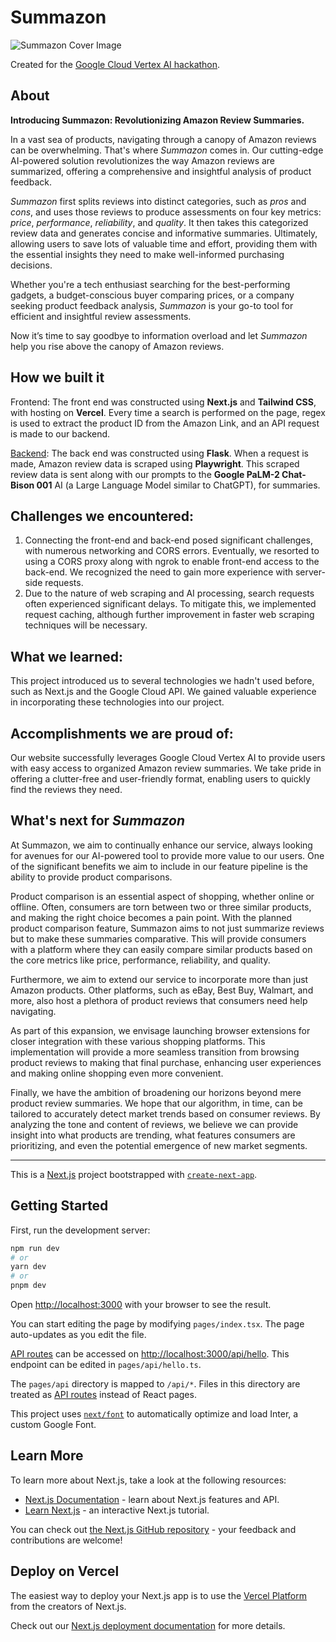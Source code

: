 # Summazon
![Summazon Cover Image](https://github.com/todaybrian/summazon/assets/13337661/21e0c24c-1a55-4021-a5f6-473c7d8fa44f)

Created for the [Google Cloud Vertex AI hackathon](https://lablab.ai/event/google-vertex-ai-hackathon).

## About

**Introducing Summazon: Revolutionizing Amazon Review Summaries.**

In a vast sea of products, navigating through a canopy of Amazon reviews can be overwhelming. That's where *Summazon* comes in. Our cutting-edge AI-powered solution revolutionizes the way Amazon reviews are summarized, offering a comprehensive and insightful analysis of product feedback.

*Summazon* first splits reviews into distinct categories, such as *pros* and *cons*, and uses those reviews to produce assessments on four key metrics: *price*, *performance*, *reliability*, and *quality*. It then takes this categorized review data and generates concise and informative summaries. Ultimately, allowing users to save lots of valuable time and effort, providing them with the essential insights they need to make well-informed purchasing decisions.

Whether you're a tech enthusiast searching for the best-performing gadgets, a budget-conscious buyer comparing prices, or a company seeking product feedback analysis, *Summazon* is your go-to tool for efficient and insightful review assessments.

Now it’s time to say goodbye to information overload and let *Summazon* help you rise above the canopy of Amazon reviews.

## How we built it

Frontend: The front end was constructed using **Next.js** and **Tailwind CSS**, with hosting on **Vercel**. Every time a search is performed on the page, regex is used to extract the product ID from the Amazon Link, and an API request is made to our backend.

[Backend](https://github.com/todaybrian/Summazon-backend): The back end was constructed using **Flask**. When a request is made, Amazon review data is scraped using **Playwright**. This scraped review data is sent along with our prompts to the **Google PaLM-2 Chat-Bison 001** AI (a Large Language Model similar to ChatGPT), for summaries.

## Challenges we encountered:
1. Connecting the front-end and back-end posed significant challenges, with numerous networking and CORS errors. Eventually, we resorted to using a CORS proxy along with ngrok to enable front-end access to the back-end. We recognized the need to gain more experience with server-side requests.
2. Due to the nature of web scraping and AI processing, search requests often experienced significant delays. To mitigate this, we implemented request caching, although further improvement in faster web scraping techniques will be necessary.

## What we learned:
This project introduced us to several technologies we hadn't used before, such as Next.js and the Google Cloud API. We gained valuable experience in incorporating these technologies into our project.

## Accomplishments we are proud of:
Our website successfully leverages Google Cloud Vertex AI to provide users with easy access to organized Amazon review summaries. We take pride in offering a clutter-free and user-friendly format, enabling users to quickly find the reviews they need.

## What's next for *Summazon*

At Summazon, we aim to continually enhance our service, always looking for avenues for our AI-powered tool to provide more value to our users. One of the significant benefits we aim to include in our feature pipeline is the ability to provide product comparisons. 

Product comparison is an essential aspect of shopping, whether online or offline. Often, consumers are torn between two or three similar products, and making the right choice becomes a pain point. With the planned product comparison feature, Summazon aims to not just summarize reviews but to make these summaries comparative. This will provide consumers with a platform where they can easily compare similar products based on the core metrics like price, performance, reliability, and quality.

Furthermore, we aim to extend our service to incorporate more than just Amazon products. Other platforms, such as eBay, Best Buy, Walmart, and more, also host a plethora of product reviews that consumers need help navigating. 

As part of this expansion, we envisage launching browser extensions for closer integration with these various shopping platforms. This implementation will provide a more seamless transition from browsing product reviews to making that final purchase, enhancing user experiences and making online shopping even more convenient.

Finally, we have the ambition of broadening our horizons beyond mere product review summaries. We hope that our algorithm, in time, can be tailored to accurately detect market trends based on consumer reviews. By analyzing the tone and content of reviews, we believe we can provide insight into what products are trending, what features consumers are prioritizing, and even the potential emergence of new market segments.

---
This is a [Next.js](https://nextjs.org/) project bootstrapped with [`create-next-app`](https://github.com/vercel/next.js/tree/canary/packages/create-next-app).

## Getting Started

First, run the development server:

```bash
npm run dev
# or
yarn dev
# or
pnpm dev
```

Open [http://localhost:3000](http://localhost:3000) with your browser to see the result.

You can start editing the page by modifying `pages/index.tsx`. The page auto-updates as you edit the file.

[API routes](https://nextjs.org/docs/api-routes/introduction) can be accessed on [http://localhost:3000/api/hello](http://localhost:3000/api/hello). This endpoint can be edited in `pages/api/hello.ts`.

The `pages/api` directory is mapped to `/api/*`. Files in this directory are treated as [API routes](https://nextjs.org/docs/api-routes/introduction) instead of React pages.

This project uses [`next/font`](https://nextjs.org/docs/basic-features/font-optimization) to automatically optimize and load Inter, a custom Google Font.

## Learn More

To learn more about Next.js, take a look at the following resources:

- [Next.js Documentation](https://nextjs.org/docs) - learn about Next.js features and API.
- [Learn Next.js](https://nextjs.org/learn) - an interactive Next.js tutorial.

You can check out [the Next.js GitHub repository](https://github.com/vercel/next.js/) - your feedback and contributions are welcome!

## Deploy on Vercel

The easiest way to deploy your Next.js app is to use the [Vercel Platform](https://vercel.com/new?utm_medium=default-template&filter=next.js&utm_source=create-next-app&utm_campaign=create-next-app-readme) from the creators of Next.js.

Check out our [Next.js deployment documentation](https://nextjs.org/docs/deployment) for more details.
